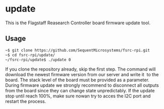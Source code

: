 # update

This is the Flagstaff Reasearch Controller board firmware update tool.

## Usage

```bash
~$ git clone https://github.com/SequentMicrosystems/fsrc-rpi.git
~$ cd fsrc-rpi/update/
~/fsrc-rpi/update$ ./update 0
```

If you clone the repository already, skip the first step. 
The command will download the newest firmware version from our server and write it  to the board.
The stack level of the board must be provided as a parameter. 
During firmware update we strongly recommend to disconnect all outputs from the board since they can change state unpredictably.
If the update stop until reach 100%, make sure nowan try to acces the I2C port and restart the process.
